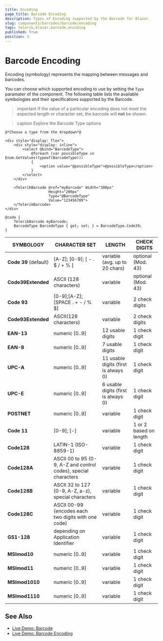```yaml
---
title: Encoding
page_title: Barcode Encoding
description: Types of Encoding supported by the Barcode for Blazor.
slug: components/barcodes/barcode/encoding
tags: telerik,blazor,barcode,encoding
published: True
position: 3
---
```


# Barcode Encoding

Encoding (symbology) represents the mapping between messages and barcodes.

You can choose which supported encoding to use by setting the `Type` paramater of the component. The following table lists the available symbologies and their specifications supported by the Barcode.

>important If the value of a particular encoding does not meet the expected length or character set, the barcode will **not** be shown.

>caption Explore the Barcode Type options

````CSHTML
@*Choose a type from the dropdown*@

<div style="display: flex">
    <div style="display: inline">
        <select @bind="BarcodeType">
            @foreach (var possibleType in Enum.GetValues(typeof(BarcodeType)))
            {
                <option value="@possibleType">@possibleType</option>
            }
        </select>
    </div>

    <TelerikBarcode @ref="myBarcode" Width="300px"
                    Height="200px"
                    Type="@BarcodeType"
                    Value="123456789">
    </TelerikBarcode>
</div>

@code {
    TelerikBarcode myBarcode;
    BarcodeType BarcodeType { get; set; } = BarcodeType.Code39;
}
````

| SYMBOLOGY | CHARACTER SET | LENGTH | CHECK DIGITS |
| --------- | ------------- | ------ | ------------ |
| **Code 39** (default) | [A-Z]; [0-9]; [ - . $ / + % ] | variable (avg. up to 20 chars) | optional (Mod. 43) |
| **Code39Extended** | ASCII (128 characters) | variable | optional (Mod. 43) |
| **Code 93** | [0-9];[A-Z];[SPACE . + - / % $] | variable | 2 check digits |
| **Code93Extended** | ASCII(128 characters) | variable | 2 check digits |
| **EAN-13** | numeric [0..9] | 12 usable digits | 1 check digit |
| **EAN-8** | numeric [0..9] | 7 usable digits | 1 check digit |
| **UPC-A** | numeric [0..9] | 11 usable digits (first is always 0) | 1 check digit |
| **UPC-E** | numeric [0..9] | 6 usable digits (first is always 0) | 1 check digit |
| **POSTNET** | numeric [0..9] | variable | 1 check digit |
| **Code 11** | [0-9]; [-] | variable | 1 or 2 based on length |
| **Code128** | LATIN-1 (ISO-8859-1) | variable | 1 check digit |
| **Code128A** | ASCII 00 to 95 (0-9, A-Z and control codes), special characters | variable | 1 check digit |
| **Code128B** | ASCII 32 to 127 (0-9, A-Z, a-z), special characters | variable | 1 check digit |
| **Code128C** | ASCII 00-99 (encodes each two digits with one code) | variable | 1 check digit |
| **GS1-128** | depending on Application Identifier | variable | 1 check digit |
| **MSImod10** | numeric [0..9] | variable | 1 check digit |
| **MSImod11** | numeric [0..9] | variable | 1 check digit |
| **MSImod1010** | numeric [0..9] | variable | 1 check digit |
| **MSImod1110** | numeric [0..9] | variable | 1 check digit |

## See Also

  * [Live Demo: Barcode](https://demos.telerik.com/blazor-ui/barcode/overview)
  * [Live Demo: Barcode Encoding](https://demos.telerik.com/blazor-ui/barcode/encodings)